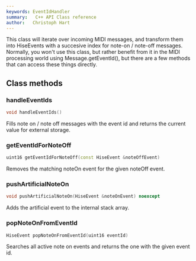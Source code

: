 ```yaml
---
keywords: EventIdHandler
summary:   C++ API Class reference
author:   Christoph Hart
---
```


This class will iterate over incoming MIDI messages, and transform them into HiseEvents with a succesive index for note-on / note-off messages.  
Normally, you won't use this class, but rather benefit from it in the MIDI processing world using Message.getEventId(), but there are a few methods that can access these things directly.   

## Class methods

### handleEventIds

```cpp
void handleEventIds()
```

Fills note on / note off messages with the event id and returns the current value for external storage.   

### getEventIdForNoteOff

```cpp
uint16 getEventIdForNoteOff(const HiseEvent &noteOffEvent)
```

Removes the matching noteOn event for the given noteOff event.   

### pushArtificialNoteOn

```cpp
void pushArtificialNoteOn(HiseEvent &noteOnEvent) noexcept
```

Adds the artificial event to the internal stack array.   

### popNoteOnFromEventId

```cpp
HiseEvent popNoteOnFromEventId(uint16 eventId)
```

Searches all active note on events and returns the one with the given event id.   
